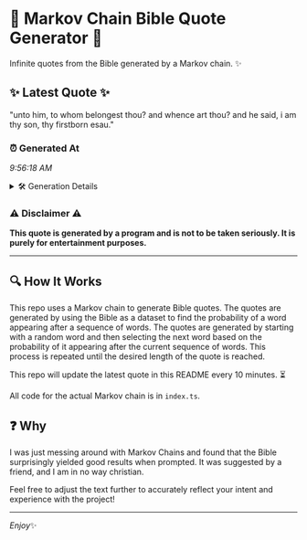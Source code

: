 # 📖 Markov Chain Bible Quote Generator 📖

Infinite quotes from the Bible generated by a Markov chain. ✨

## ✨ Latest Quote ✨
"unto him, to whom belongest thou? and whence art thou? and he said, i am thy son, thy firstborn esau."

### ⏰ Generated At
*9:56:18 AM*

<details>
    <summary>🛠️ Generation Details</summary>
    <p>
        <strong>🌱 Seed:</strong> unto<br>
        <strong>🔄 Iterations:</strong> 19<br>
        <strong>📜 Context History:</strong><br>[ unto ]: him,<br>[ unto, him, ]: to<br>[ unto, him,, to ]: whom<br>[ unto, him,, to, whom ]: belongest<br>[ unto, him,, to, whom, belongest ]: thou?<br>[ unto, him,, to, whom, belongest, thou? ]: and<br>[ him,, to, whom, belongest, thou?, and ]: whence<br>[ to, whom, belongest, thou?, and, whence ]: art<br>[ whom, belongest, thou?, and, whence, art ]: thou?<br>[ belongest, thou?, and, whence, art, thou? ]: and<br>[ thou?, and, whence, art, thou?, and ]: he<br>[ and, whence, art, thou?, and, he ]: said,<br>[ whence, art, thou?, and, he, said, ]: i<br>[ art, thou?, and, he, said,, i ]: am<br>[ thou?, and, he, said,, i, am ]: thy<br>[ and, he, said,, i, am, thy ]: son,<br>[ he, said,, i, am, thy, son, ]: thy<br>[ said,, i, am, thy, son,, thy ]: firstborn<br>[ i, am, thy, son,, thy, firstborn ]: esau.<br>
    </p>
</details>

### ⚠️ Disclaimer ⚠️
**This quote is generated by a program and is not to be taken seriously. It is purely for entertainment purposes.**

---

## 🔍 How It Works

This repo uses a Markov chain to generate Bible quotes. The quotes are generated by using the Bible as a dataset to find the probability of a word appearing after a sequence of words. The quotes are generated by starting with a random word and then selecting the next word based on the probability of it appearing after the current sequence of words. This process is repeated until the desired length of the quote is reached.

This repo will update the latest quote in this README every 10 minutes. ⏳

All code for the actual Markov chain is in `index.ts`.

## ❓ Why

I was just messing around with Markov Chains and found that the Bible surprisingly yielded good results when prompted. 
It was suggested by a friend, and I am in no way christian.

Feel free to adjust the text further to accurately reflect your intent and experience with the project!

---

*Enjoy*✨
